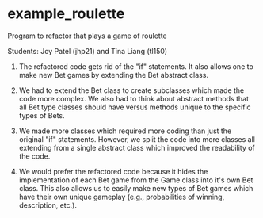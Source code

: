 # example_roulette
Program to refactor that plays a game of roulette

Students: Joy Patel (jhp21) and Tina Liang (tl150)

1. The refactored code gets rid of the "if" statements.  It also allows one to make new Bet games by extending the Bet abstract class.

2. We had to extend the Bet class to create subclasses which made the code more complex.  We also had to think about abstract methods that all Bet type classes should have versus methods unique to the specific types of Bets.  

3. We made more classes which required more coding than just the original "if" statements.  However, we split the code into more classes all extending from a single abstract class which improved the readability of the code.

4. We would prefer the refactored code because it hides the implementation of each Bet game from the Game class into it's own Bet class.  This also allows us to easily make new types of Bet games which have their own unique gameplay (e.g., probabilities of winning, description, etc.).


